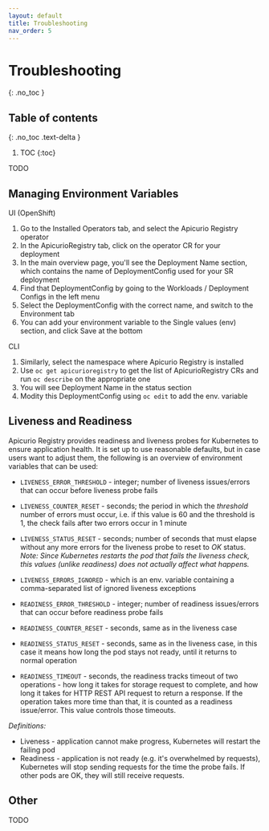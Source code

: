 ```yaml
---
layout: default
title: Troubleshooting
nav_order: 5
---
```


# Troubleshooting
{: .no_toc }

## Table of contents
{: .no_toc .text-delta }

1. TOC
{:toc}

TODO

## Managing Environment Variables

UI (OpenShift)
1. Go to the Installed Operators tab, and select the Apicurio Registry operator
2. In the ApicurioRegistry tab, click on the operator CR for your deployment
3. In the main overview page, you'll see the Deployment Name section, which contains the name of DeploymentConfig used for your SR deployment
4. Find that DeploymentConfig by going to the Workloads / Deployment Configs in the left menu
5. Select the DeploymentConfig with the correct name, and switch to the Environment tab
6. You can add your environment variable to the Single values (env) section, and click Save at the bottom

CLI
1. Similarly, select the namespace where Apicurio Registry is installed
2. Use `oc get apicurioregistry` to get the list of ApicurioRegistry CRs and run `oc describe` on the appropriate one
3. You will see Deployment Name in the status section
4. Modity this DeploymentConfig using `oc edit` to add the env. variable

## Liveness and Readiness

Apicurio Registry provides readiness and liveness probes for Kubernetes to ensure application health.
It is set up to use reasonable defaults, but in case users want to adjust them, 
the following is an overview of environment variables that can be used:

- `LIVENESS_ERROR_THRESHOLD` - integer; number of liveness issues/errors that 
  can occur before liveness probe fails
- `LIVENESS_COUNTER_RESET` - seconds; the period in which the *threshold* number of errors 
  must occur, i.e. if this value is 60 and the threshold is 1, the check fails 
  after two errors occur in 1 minute
- `LIVENESS_STATUS_RESET` - seconds; number of seconds that must elapse without any more errors 
  for the liveness probe to reset to *OK* status. 
  *Note: Since Kubernetes restarts the pod that fails the liveness check, 
   this values (unlike readiness) does not actually affect what happens.*
- `LIVENESS_ERRORS_IGNORED` - which is an env. variable containing a comma-separated list 
  of ignored liveness exceptions

- `READINESS_ERROR_THRESHOLD` - integer; number of readiness issues/errors 
  that can occur before readiness probe fails
- `READINESS_COUNTER_RESET` - seconds, same as in the liveness case
- `READINESS_STATUS_RESET` - seconds, same as in the liveness case, 
  in this case it means how long the pod stays not ready, until it returns to normal operation
- `READINESS_TIMEOUT` - seconds, the readiness tracks timeout of two operations - 
  how long it takes for storage request to complete, 
  and how long it takes for HTTP REST API request to return a response. 
  If the operation takes more time than that, it is counted as a readiness issue/error. 
  This value controls those timeouts.

*Definitions:*

 - Liveness - application cannot make progress, Kubernetes will restart the failing pod
 - Readiness - application is not ready (e.g. it's overwhelmed by requests), 
   Kubernetes will stop sending requests for the time the probe fails. 
   If other pods are OK, they will still receive requests.

## Other

TODO
